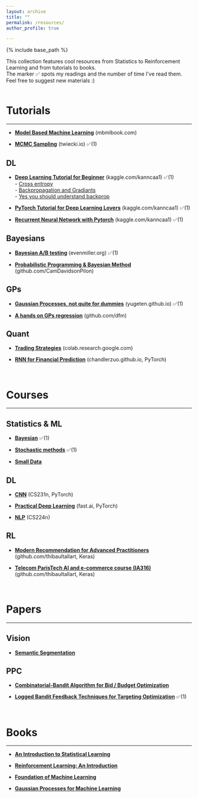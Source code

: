 ```yaml
---
layout: archive
title: ""
permalink: /resources/
author_profile: true

---
```


{% include base_path %}

This collection features cool resources from Statistics to Reinforcement Learning and from tutorials to books.<br>
The marker ✅ spots my readings and the number of time I've read them. Feel free to suggest new materials :)
<br><br>

# Tutorials
-----

+ [**Model Based Machine Learning**](http://www.mbmlbook.com/toc.html) (mbmlbook.com)

+ [**MCMC Sampling**](https://twiecki.io/blog/2015/11/10/mcmc-sampling/) (twiecki.io) ✅(1)

## DL

+ [**Deep Learning Tutorial for Beginner**](https://www.kaggle.com/kanncaa1/deep-learning-tutorial-for-beginners) (kaggle.com/kanncaa1) ✅(1)
     <br> - [Cross entropy](https://peterroelants.github.io/posts/cross-entropy-softmax/)
     <br> - [Backpropagation and Gradiants](http://cs231n.stanford.edu/slides/2018/cs231n_2018_ds02.pdf)
     <br> - [Yes you should understand backprop](https://medium.com/@karpathy/yes-you-should-understand-backprop-e2f06eab496b)

+ [**PyTorch Tutorial for Deep Learning Lovers**](https://www.kaggle.com/kanncaa1/pytorch-tutorial-for-deep-learning-lovers) (kaggle.com/kanncaa1) ✅(1)

+ [**Recurrent Neural Network with Pytorch**](https://www.kaggle.com/kanncaa1/recurrent-neural-network-with-pytorch) (kaggle.com/kanncaa1) ✅(1)

## Bayesians

+ [**Bayesian A/B testing**](https://www.evanmiller.org/bayesian-ab-testing.html) (evenmiller.org) ✅(1)

+ [**Probabilistic Programming & Bayesian Method**](https://github.com/Vincent-Maladiere/Probabilistic-Programming-and-Bayesian-Methods-for-Hackers) (github.com/CamDavidsonPilon)

## GPs

+ [**Gaussian Processes, not quite for dummies**](https://yugeten.github.io/posts/2019/09/GP/) (yugeten.github.io) ✅(1)

+ [**A hands on GPs regression**](https://github.com/dfm/gp/blob/master/worksheet.ipynb) (github.com/dfm)

## Quant

+ [**Trading Strategies**](https://colab.research.google.com/drive/1FzLCI0AO3c7A4bp9Fi01UwXeoc7BN8sW#scrollTo=-SBhFpqZiEfx) (colab.research.google.com)

+ [**RNN for Financial Prediction**](https://chandlerzuo.github.io/blog/2017/11/darnn) (chandlerzuo.github.io, PyTorch)

<br>

# Courses 
-------

## Statistics & ML

+ [**Bayesian**](https://www.dropbox.com/sh/xm781fvzzhrumf9/AADd882B5sO3jXSBxnxH9dt3a?dl=0) ✅(1)

+ [**Stochastic methods**](https://www.dropbox.com/sh/kz9cmoziy5hfrk7/AABe0MfCRAPRtZ90BBmRftV4a?dl=0) ✅(1)

+ [**Small Data**](https://www.dropbox.com/sh/x9bvj0v3rhct9po/AAAJAirKg-_gynqXAIdFbwcoa?dl=0)

## DL

+ [**CNN**](http://cs231n.github.io/) (CS231n, PyTorch)

+ [**Practical Deep Learning**](https://course.fast.ai/) (fast.ai, PyTorch)

+ [**NLP**](http://web.stanford.edu/class/cs224n/) (CS224n)

## RL

+ [**Modern Recommendation for Advanced Practitioners**](https://github.com/thibaultallart/bandit-reco) (github.com/thibaultallart, Keras)

+ [**Telecom ParisTech AI and e-commerce course (IA316)**](https://github.com/thibaultallart/IA316-2020) (github.com/thibaultallart, Keras)

<br>

# Papers
------

## Vision

+ [**Semantic Segmentation**](https://www.dropbox.com/s/jj08jjuwmq998my/Predicting%20Deeper%20into%20the%20Future%20of%20Semantic%20Segmentation.pdf?dl=0)

## PPC

+ [**Combinatorial-Bandit Algorithm for Bid / Budget Optimization**](https://www.dropbox.com/s/eagtc15dg0dm3l3/Combinatorial-Bandit%20Algorithm%20for%20Bid%20Budget%20Optimization.pdf?dl=0)

+ [**Logged Bandit Feedback Techniques for Targeting Optimization**](https://www.dropbox.com/s/7tpjioxvwoexulz/Logged%20Bandit%20Feedback%20Techniques%20for%20Targeting%20Optimization.pdf?dl=0) ✅(1)

<br>

# Books
-------

+ [**An Introduction to Statistical Learning**](https://www.dropbox.com/s/1puqrqqgzng16tb/ISLR%20Seventh%20Printing.pdf?dl=0)

+ [**Reinforcement Learning: An Introduction**](https://www.dropbox.com/s/08f97evsppu5tz6/SuttonBartoIPRLBook2ndEd.pdf?dl=0)

+ [**Foundation of Machine Learning**](https://www.dropbox.com/s/nweuqrhkbid4jvy/foundations_of_machine_learning.pdf?dl=0)

+ [**Gaussian Processes for Machine Learning**](https://www.dropbox.com/s/q50zykqom9z7xur/Gaussian_Processes_RW.pdf?dl=0)
